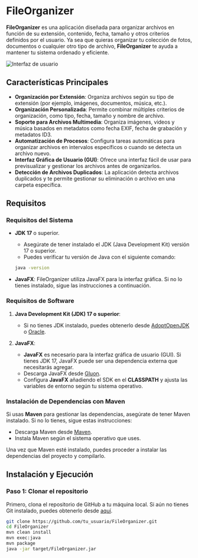 # FileOrganizer

**FileOrganizer** es una aplicación diseñada para organizar archivos en función de su extensión, contenido, fecha, tamaño y otros criterios definidos por el usuario. Ya sea que quieras organizar tu colección de fotos, documentos o cualquier otro tipo de archivo, **FileOrganizer** te ayuda a mantener tu sistema ordenado y eficiente.

![Interfaz de usuario](https://github.com/albrinBuzz/FileOrganizer/assets/152460564/6f68256e-b196-43cc-8377-ca2de684792c)

## Características Principales

- **Organización por Extensión**: Organiza archivos según su tipo de extensión (por ejemplo, imágenes, documentos, música, etc.).
- **Organización Personalizada**: Permite combinar múltiples criterios de organización, como tipo, fecha, tamaño y nombre de archivo.
- **Soporte para Archivos Multimedia**: Organiza imágenes, videos y música basados en metadatos como fecha EXIF, fecha de grabación y metadatos ID3.
- **Automatización de Procesos**: Configura tareas automáticas para organizar archivos en intervalos específicos o cuando se detecta un archivo nuevo.
- **Interfaz Gráfica de Usuario (GUI)**: Ofrece una interfaz fácil de usar para previsualizar y gestionar los archivos antes de organizarlos.
- **Detección de Archivos Duplicados**: La aplicación detecta archivos duplicados y te permite gestionar su eliminación o archivo en una carpeta específica.

## Requisitos

### Requisitos del Sistema

- **JDK 17** o superior.
   - Asegúrate de tener instalado el JDK (Java Development Kit) versión 17 o superior.
   - Puedes verificar tu versión de Java con el siguiente comando:
    ```bash
    java -version
    ```

- **JavaFX**: FileOrganizer utiliza JavaFX para la interfaz gráfica. Si no lo tienes instalado, sigue las instrucciones a continuación.

### Requisitos de Software

1. **Java Development Kit (JDK) 17 o superior**:
   - Si no tienes JDK instalado, puedes obtenerlo desde [AdoptOpenJDK](https://adoptopenjdk.net/) o [Oracle](https://www.oracle.com/java/technologies/javase-jdk17-downloads.html).

2. **JavaFX**:
   - **JavaFX** es necesario para la interfaz gráfica de usuario (GUI). Si tienes JDK 17, JavaFX puede ser una dependencia externa que necesitarás agregar.
   - Descarga JavaFX desde [Gluon](https://gluonhq.com/products/javafx/).
   - Configura **JavaFX** añadiendo el SDK en el **CLASSPATH** y ajusta las variables de entorno según tu sistema operativo.

### Instalación de Dependencias con Maven

Si usas **Maven** para gestionar las dependencias, asegúrate de tener Maven instalado. Si no lo tienes, sigue estas instrucciones:

- Descarga Maven desde [Maven](https://maven.apache.org/download.cgi).
- Instala Maven según el sistema operativo que uses.

Una vez que Maven esté instalado, puedes proceder a instalar las dependencias del proyecto y compilarlo.

## Instalación y Ejecución

### Paso 1: Clonar el repositorio

Primero, clona el repositorio de GitHub a tu máquina local. Si aún no tienes Git instalado, puedes obtenerlo desde [aquí](https://git-scm.com/book/en/v2/Getting-Started-Installing-Git).

```bash
git clone https://github.com/tu_usuario/FileOrganizer.git
cd FileOrganizer
mvn clean install
mvn exec:java
mvn package
java -jar target/FileOrganizer.jar
